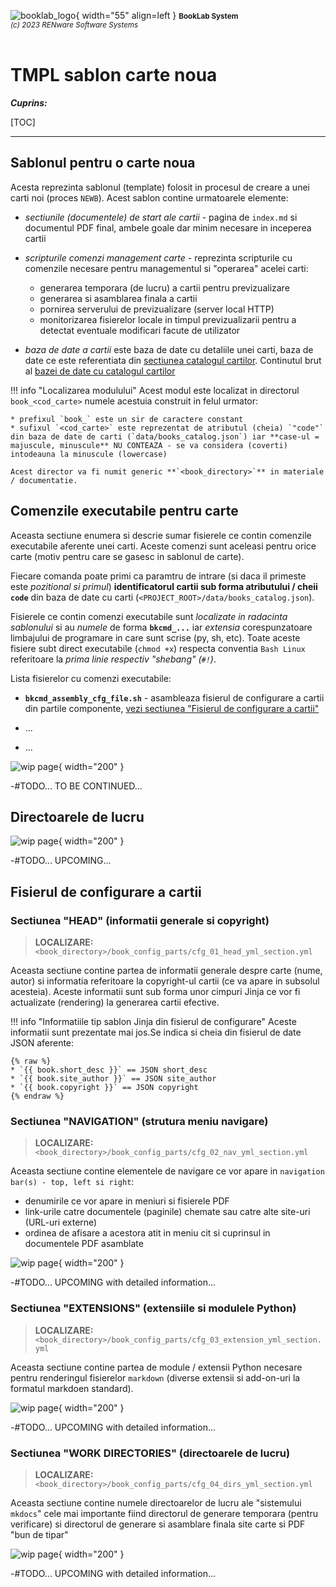 ![booklab_logo](../pictures/booklab_logo.png){ width="55" align=left }
<small markdown>**BookLab System**<br>
*(c) 2023 RENware Software Systems*
</small><br><br>


# TMPL sablon carte noua


***Cuprins:***

[TOC]

***

## Sablonul pentru o carte noua

Acesta reprezinta sablonul (template) folosit in procesul de creare a unei carti noi (proces `NEWB`). Acest sablon contine urmatoarele elemente:

* *sectiunile (documentele) de start ale cartii* - pagina de `index.md` si documentul PDF final, ambele goale dar minim necesare in inceperea cartii

* *scripturile comenzi management carte* - reprezinta scripturile cu comenzile necesare pentru managementul si "operarea" acelei carti:
    * generarea temporara (de lucru) a cartii pentru previzualizare
    * generarea si asamblarea finala a cartii
    * pornirea serverului de previzualizare (server local HTTP)
    * monitorizarea fisierelor locale in timpul previzualizarii pentru a detectat eventuale modificari facute de utilizator

* *baza de date a cartii* este baza de date cu detaliile unei carti, baza de date ce este referentiata din [sectiunea catalogul cartilor](#catalogul-cartilor-baza-de-date). Continutul brut al [bazei de date cu catalogul cartilor](../data/books_catalog.json)

!!! info "Localizarea modulului"
    Acest modul este localizat in directorul `book_<cod_carte>` numele acestuia construit in felul urmator:

    * prefixul `book_` este un sir de caractere constant
    * sufixul `<cod_carte>` este reprezentat de atributul (cheia) `"code"` din baza de date de carti (`data/books_catalog.json`) iar **case-ul = majuscule, minuscule** NU CONTEAZA - se va considera (coverti) intodeauna la minuscule (lowercase)

    Acest director va fi numit generic **`<book_directory>`** in materiale / documentatie.




## Comenzile executabile pentru carte

Aceasta sectiune enumera si descrie sumar fisierele ce contin comenzile executabile aferente unei carti. Aceste comenzi sunt aceleasi pentru orice carte (motiv pentru care se gasesc in sablonul de carte).

Fiecare comanda poate primi ca paramtru de intrare (si daca il primeste este *pozitional si primul*) **identificatorul cartii sub forma atributului / cheii `code`** din baza de date cu carti (`<PROJECT_ROOT>/data/books_catalog.json`).

Fisierele ce contin comenzi executabile sunt *localizate in radacinta sablonului* si au *numele* de forma **`bkcmd_...`** iar *extensia* corespunzatoare limbajului de programare in care sunt scrise (py, sh, etc). Toate aceste fisiere subt direct executabile (`chmod +x`) respecta conventia `Bash Linux` referitoare la *prima linie respectiv "shebang" (`#!`)*.

Lista fisierelor cu comenzi executabile:

* **`bkcmd_assembly_cfg_file.sh`** - asambleaza fisierul de configurare a cartii din partile componente, [vezi sectiunea "Fisierul de configurare a cartii"](#fisierul_de_configurare_a_cartii)

* ...
* ...




![wip page](../pictures/under_maintenance.png){ width="200" }

-#TODO... TO BE CONTINUED...





## Directoarele de lucru

![wip page](../pictures/under_maintenance.png){ width="200" }

-#TODO... UPCOMING...







## Fisierul de configurare a cartii


### Sectiunea "HEAD" (informatii generale si copyright)

>**LOCALIZARE:** `<book_directory>/book_config_parts/cfg_01_head_yml_section.yml`

Aceasta sectiune contine partea de informatii generale despre carte (nume, autor) si informatia referitoare la copyright-ul cartii (ce va apare in subsolul acesteia). Aceste informatii sunt sub forma unor cimpuri Jinja ce vor fi actualizate (rendering) la generarea cartii efective.

!!! info "Informatiile tip sablon Jinja din fisierul de configurare"
    Aceste informatii sunt prezentate mai jos.Se indica si cheia din fisierul de date JSON aferente:

    {% raw %}
    * `{{ book.short_desc }}` == JSON short_desc
    * `{{ book.site_author }}` == JSON site_author
    * `{{ book.copyright }}` == JSON copyright
    {% endraw %}



### Sectiunea "NAVIGATION" (strutura meniu navigare)

>**LOCALIZARE:** `<book_directory>/book_config_parts/cfg_02_nav_yml_section.yml`

Aceasta sectiune contine elementele de navigare ce vor apare in `navigation bar(s) - top, left si right`:

* denumirile ce vor apare in meniuri si fisierele PDF
* link-urile catre documentele (paginile) chemate sau catre alte site-uri (URL-uri externe)
* ordinea de afisare a acestora atit in meniu cit si cuprinsul in documentele PDF asamblate

<!-- #TODO describe efective details -->

![wip page](../pictures/under_maintenance.png){ width="200" }

-#TODO... UPCOMING with detailed information...



### Sectiunea "EXTENSIONS" (extensiile si modulele Python)

>**LOCALIZARE:** `<book_directory>/book_config_parts/cfg_03_extension_yml_section.yml`

Aceasta sectiune contine partea de module / extensii Python necesare pentru renderingul fisierelor `markdown` (diverse extensii si add-on-uri la formatul markdoen standard).

<!-- #TODO describe efective details -->

![wip page](../pictures/under_maintenance.png){ width="200" }

-#TODO... UPCOMING with detailed information...



### Sectiunea "WORK DIRECTORIES" (directoarele de lucru)

>**LOCALIZARE:** `<book_directory>/book_config_parts/cfg_04_dirs_yml_section.yml`

Aceasta sectiune contine numele directoarelor de lucru ale "sistemului `mkdocs`" cele mai importante fiind directorul de generare temporara (pentru verificare) si directorul de generare si asamblare finala site carte si PDF "bun de tipar"

<!-- #TODO describe efective details -->

![wip page](../pictures/under_maintenance.png){ width="200" }

-#TODO... UPCOMING with detailed information...

